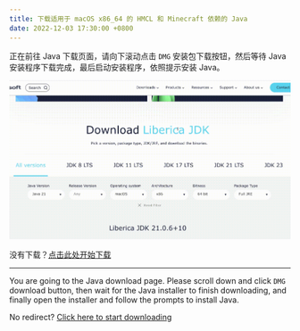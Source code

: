 ```yaml
---
title: 下载适用于 macOS x86_64 的 HMCL 和 Minecraft 依赖的 Java
date: 2022-12-03 17:30:00 +0800
---
```


正在前往 Java 下载页面，请向下滚动点击 `DMG` 安装包下载按钮，然后等待 Java 安装程序下载完成，最后启动安装程序，依照提示安装 Java。

![macos-x86_64-1](/assets/img/docs/java-download-pages/macos-x86_64-1.gif)

没有下载？[点击此处开始下载](https://bell-sw.com/pages/downloads/?version=java-21&os=macos&architecture=x86&package=jre-full&bitness=64#:~:text=All%20versions)

---

You are going to the Java download page. Please scroll down and click `DMG` download button, then wait for the Java installer to finish downloading, and finally open the installer and follow the prompts to install Java.

No redirect? [Click here to start downloading](https://bell-sw.com/pages/downloads/?version=java-21&os=macos&architecture=x86&package=jre-full&bitness=64#:~:text=All%20versions)


<script>
    setTimeout(function() {
        window.location.href = "https://bell-sw.com/pages/downloads/?version=java-21&os=macos&architecture=x86&package=jre-full&bitness=64#:~:text=All%20versions";
    }, 5000); // 等待 5 秒.
</script>

